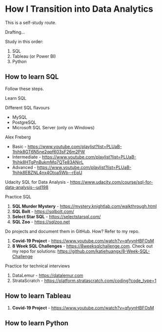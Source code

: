 # How I Transition into Data Analytics

This is a self-study route.

Drafting...

Study in this order:
1. SQL
2. Tableau (or Power BI)
3. Python

## How to learn SQL

Follow these steps.

Learn SQL

Different SQL flavours
- MySQL
- PostgreSQL
- Microsoft SQL Server (only on Windows)

Alex Freberg
- Basic - https://www.youtube.com/playlist?list=PLUaB-1hjhk8GT6N5ne2qpf603sF26m2PW
- Intermediate - https://www.youtube.com/playlist?list=PLUaB-1hjhk8HTgPnBukmMq7QTe83ANirL
- Advanced - https://www.youtube.com/playlist?list=PLUaB-1hjhk8EBZNL4nx4Otoa5Wb--rEpU

Udacity SQL for Data Analysis - https://www.udacity.com/course/sql-for-data-analysis--ud198

Practice SQL
1. **SQL Murder Mystery** - https://mystery.knightlab.com/walkthrough.html
2. **SQL Bolt** - https://sqlbolt.com/
3. **Select Star SQL** - https://selectstarsql.com/
4. **SQL Zoo** - https://sqlzoo.net

Do projects and document them in GitHub. How? Refer to my repo.

1. **Covid-19 Project** - https://www.youtube.com/watch?v=qfyynHBFOsM
2. **8 Week SQL Challenges** - https://8weeksqlchallenge.com. Check out my repo for solutions: https://github.com/katiehuangx/8-Week-SQL-Challenge

Practice for technical interviews

1. DataLemur - https://datalemur.com
2. StrataScratch - https://platform.stratascratch.com/coding?code_type=1

## How to learn Tableau

1. **Covid-19 Project** - https://www.youtube.com/watch?v=qfyynHBFOsM

## How to learn Python













